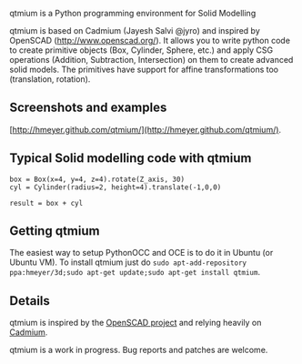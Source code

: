 qtmium is a Python programming environment for Solid Modelling

qtmium is based on Cadmium (Jayesh Salvi @jyro) and inspired by OpenSCAD (http://www.openscad.org/). It allows you to write python code to create primitive objects (Box, Cylinder, Sphere, etc.) and apply CSG operations (Addition, Subtraction, Intersection) on them to create advanced solid models. The primitives have support for affine transformations too (translation, rotation).

Screenshots and examples
------------------------
[http://hmeyer.github.com/qtmium/](http://hmeyer.github.com/qtmium/).

Typical Solid modelling code with qtmium
------------------------------------------
    box = Box(x=4, y=4, z=4).rotate(Z_axis, 30)
    cyl = Cylinder(radius=2, height=4).translate(-1,0,0)

    result = box + cyl

Getting qtmium
---------------------------

The easiest way to setup PythonOCC and OCE is to do it in Ubuntu (or Ubuntu VM). 
To install qtmium just do `sudo apt-add-repository ppa:hmeyer/3d;sudo apt-get update;sudo apt-get install qtmium`.

Details
--------------------------
qtmium is inspired by the [OpenSCAD project](http://www.openscad.org/) and relying heavily on [Cadmium](http://http://jayesh3.github.com/cadmium/).

qtmium is a work in progress. Bug reports and patches are welcome.

